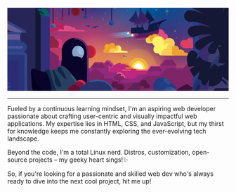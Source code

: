 ![cool pic here](https://raw.githubusercontent.com/spectre-xenon/spectre-xenon/main/kurz%20(1).png)
_____________________________
Fueled by a continuous learning mindset, I'm an aspiring web developer passionate about crafting user-centric and visually impactful web applications. My expertise lies in HTML, CSS, and JavaScript, but my thirst for knowledge keeps me constantly exploring the ever-evolving tech landscape.

Beyond the code, I'm a total Linux nerd.  Distros, customization, open-source projects – my geeky heart sings!✨

So, if you're looking for a passionate and skilled web dev who's always ready to dive into the next cool project, hit me up!
